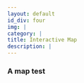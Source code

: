 ```yaml
---
layout: default
id_div: four
img: |
category: |
title: Interactive Map
description: |
---
```

### A map test
<br>
<div class="row">
    <div class="col-sm-12">
        <div id="map_world_diff" style="width: 100%; height: 700px"></div>
    </div>
</div>

<script>

var cal_world_ticks = {};
$.ajax({
    url: "json/cal_world/cal_world_ticks.json",
    async: false,
    dataType: 'json',
    success: function(data) {
        cal_world_ticks = data;
    }
});


colors5 = ["#d7191c","#fdae61", "#ffffbf", "#a6d96a", "#1a9641"]
load_map(cal_world_ticks, "json/cal_world/cal_world_2020.geojson", colors5, 'map_world_diff', [54.5260, 15.2551], 'Estimation deficit/surplus', 'kcal / persona / day', 3, -1, layergroupHolder, mapHolder);


</script>